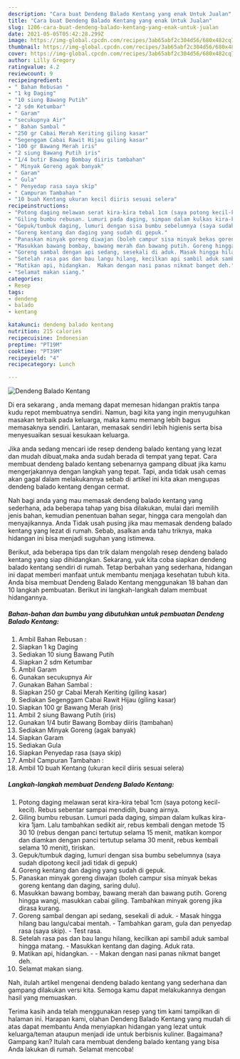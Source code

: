 ```yaml
---
description: "Cara buat Dendeng Balado Kentang yang enak Untuk Jualan"
title: "Cara buat Dendeng Balado Kentang yang enak Untuk Jualan"
slug: 1206-cara-buat-dendeng-balado-kentang-yang-enak-untuk-jualan
date: 2021-05-05T05:42:28.299Z
image: https://img-global.cpcdn.com/recipes/3ab65abf2c304d56/680x482cq70/dendeng-balado-kentang-foto-resep-utama.jpg
thumbnail: https://img-global.cpcdn.com/recipes/3ab65abf2c304d56/680x482cq70/dendeng-balado-kentang-foto-resep-utama.jpg
cover: https://img-global.cpcdn.com/recipes/3ab65abf2c304d56/680x482cq70/dendeng-balado-kentang-foto-resep-utama.jpg
author: Lilly Gregory
ratingvalue: 4.2
reviewcount: 9
recipeingredient:
- " Bahan Rebusan "
- "1 kg Daging"
- "10 siung Bawang Putih"
- "2 sdm Ketumbar"
- " Garam"
- "secukupnya Air"
- " Bahan Sambal "
- "250 gr Cabai Merah Keriting giling kasar"
- "Segenggam Cabai Rawit Hijau giling kasar"
- "100 gr Bawang Merah iris"
- "2 siung Bawang Putih iris"
- "1/4 butir Bawang Bombay diiris tambahan"
- " Minyak Goreng agak banyak"
- " Garam"
- " Gula"
- " Penyedap rasa saya skip"
- " Campuran Tambahan "
- "10 buah Kentang ukuran kecil diiris sesuai selera"
recipeinstructions:
- "Potong daging melawan serat kira-kira tebal 1cm (saya potong kecil-kecil). Rebus sebentar sampai mendidih, buang airnya."
- "Giling bumbu rebusan. Lumuri pada daging, simpan dalam kulkas kira-kira 1jam. Lalu tambahkan sedikit air, rebus kembali dengan metode 15 30 10 (rebus dengan panci tertutup selama 15 menit, matikan kompor dan diamkan dengan panci tertutup selama 30 menit, rebus kembali selama 10 menit), tiriskan."
- "Gepuk/tumbuk daging, lumuri dengan sisa bumbu sebelumnya (saya sudah dipotong kecil jadi tidak di gepuk)"
- "Goreng kentang dan daging yang sudah di gepuk."
- "Panaskan minyak goreng diwajan (boleh campur sisa minyak bekas goreng kentang dan daging, saring dulu)."
- "Masukkan bawang bombay, bawang merah dan bawang putih. Goreng hingga wangi, masukkan cabai giling. Tambahkan minyak goreng jika dirasa kurang."
- "Goreng sambal dengan api sedang, sesekali di aduk. Masak hingga hilang bau langu/cabai mentah. Tambahkan garam, gula dan penyedap rasa (saya skip). Test rasa."
- "Setelah rasa pas dan bau langu hilang, kecilkan api sambil aduk sambal hingga matang. Masukkan kentang dan daging. Aduk rata."
- "Matikan api, hidangkan.  Makan dengan nasi panas nikmat banget deh."
- "Selamat makan siang."
categories:
- Resep
tags:
- dendeng
- balado
- kentang

katakunci: dendeng balado kentang 
nutrition: 215 calories
recipecuisine: Indonesian
preptime: "PT19M"
cooktime: "PT39M"
recipeyield: "4"
recipecategory: Lunch

---
```



![Dendeng Balado Kentang](https://img-global.cpcdn.com/recipes/3ab65abf2c304d56/680x482cq70/dendeng-balado-kentang-foto-resep-utama.jpg)

Di era  sekarang , anda memang dapat memesan hidangan praktis tanpa kudu repot membuatnya sendiri. Namun, bagi kita yang ingin menyuguhkan masakan terbaik pada keluarga, maka kamu memang lebih bagus memasaknya sendiri. Lantaran, memasak sendiri lebih higienis serta bisa menyesuaikan sesuai kesukaan keluarga.

Jika anda sedang mencari ide resep dendeng balado kentang yang lezat dan mudah dibuat,maka anda sudah berada di tempat yang tepat. Cara membuat dendeng balado kentang  sebenarnya gampang dibuat jika kamu mengerjakannya dengan langkah yang tepat. Tapi, anda tidak usah cemas akan gagal dalam melakukannya 
sebab di artikel ini kita akan mengupas dendeng balado kentang dengan cermat.  



Nah bagi anda yang mau memasak dendeng balado kentang yang sederhana, ada beberapa tahap yang bisa dilakukan, mulai dari memilih jenis bahan, kemudian penentuan bahan segar, hingga cara mengolah dan menyajikannya. Anda Tidak usah pusing jika mau memasak dendeng balado kentang yang lezat di rumah. Sebab, asalkan anda  tahu triknya, maka hidangan ini bisa menjadi suguhan yang istimewa.

Berikut, ada beberapa tips dan trik dalam mengolah resep dendeng balado kentang yang siap dihidangkan. Sekarang, yuk kita coba siapkan dendeng balado kentang sendiri di rumah. Tetap berbahan yang sederhana, hidangan ini dapat memberi manfaat untuk membantu menjaga kesehatan tubuh kita. Anda bisa membuat Dendeng Balado Kentang menggunakan 18 bahan dan 10 langkah pembuatan. Berikut ini langkah-langkah dalam membuat hidangannya.

<!--inarticleads1-->

##### Bahan-bahan dan bumbu yang dibutuhkan untuk pembuatan Dendeng Balado Kentang:

1. Ambil  Bahan Rebusan :
1. Siapkan 1 kg Daging
1. Sediakan 10 siung Bawang Putih
1. Siapkan 2 sdm Ketumbar
1. Ambil  Garam
1. Gunakan secukupnya Air
1. Gunakan  Bahan Sambal :
1. Siapkan 250 gr Cabai Merah Keriting (giling kasar)
1. Sediakan Segenggam Cabai Rawit Hijau (giling kasar)
1. Siapkan 100 gr Bawang Merah (iris)
1. Ambil 2 siung Bawang Putih (iris)
1. Gunakan 1/4 butir Bawang Bombay diiris (tambahan)
1. Sediakan  Minyak Goreng (agak banyak)
1. Siapkan  Garam
1. Sediakan  Gula
1. Siapkan  Penyedap rasa (saya skip)
1. Ambil  Campuran Tambahan :
1. Ambil 10 buah Kentang (ukuran kecil diiris sesuai selera)




<!--inarticleads2-->

##### Langkah-langkah membuat Dendeng Balado Kentang:

1. Potong daging melawan serat kira-kira tebal 1cm (saya potong kecil-kecil). Rebus sebentar sampai mendidih, buang airnya.
1. Giling bumbu rebusan. Lumuri pada daging, simpan dalam kulkas kira-kira 1jam. Lalu tambahkan sedikit air, rebus kembali dengan metode 15 30 10 (rebus dengan panci tertutup selama 15 menit, matikan kompor dan diamkan dengan panci tertutup selama 30 menit, rebus kembali selama 10 menit), tiriskan.
1. Gepuk/tumbuk daging, lumuri dengan sisa bumbu sebelumnya (saya sudah dipotong kecil jadi tidak di gepuk)
1. Goreng kentang dan daging yang sudah di gepuk.
1. Panaskan minyak goreng diwajan (boleh campur sisa minyak bekas goreng kentang dan daging, saring dulu).
1. Masukkan bawang bombay, bawang merah dan bawang putih. Goreng hingga wangi, masukkan cabai giling. Tambahkan minyak goreng jika dirasa kurang.
1. Goreng sambal dengan api sedang, sesekali di aduk. - Masak hingga hilang bau langu/cabai mentah. - Tambahkan garam, gula dan penyedap rasa (saya skip). - Test rasa.
1. Setelah rasa pas dan bau langu hilang, kecilkan api sambil aduk sambal hingga matang. - Masukkan kentang dan daging. Aduk rata.
1. Matikan api, hidangkan. -  - Makan dengan nasi panas nikmat banget deh.
1. Selamat makan siang.




Nah, itulah artikel mengenai  dendeng balado kentang  yang sederhana dan gampang dilakukan versi kita. Semoga kamu dapat melakukannya dengan hasil yang memuaskan. 

Terima kasih anda telah menggunakan resep yang tim kami tampilkan di halaman ini. Harapan kami, olahan  Dendeng Balado Kentang yang mudah di atas dapat membantu Anda menyiapkan hidangan yang lezat untuk keluarga/teman ataupun menjadi ide untuk berbisnis kuliner. Bagaimana? Gampang kan? Itulah cara membuat dendeng balado kentang yang bisa Anda lakukan di rumah. Selamat mencoba!

